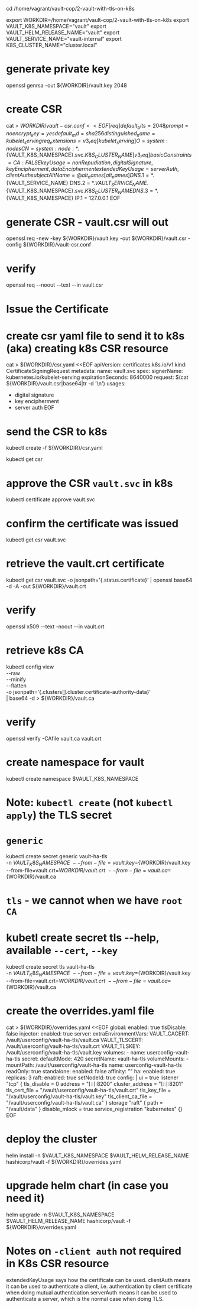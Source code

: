 cd /home/vagrant/vault-cop/2-vault-with-tls-on-k8s

export WORKDIR=/home/vagrant/vault-cop/2-vault-with-tls-on-k8s
export VAULT_K8S_NAMESPACE="vault"
export VAULT_HELM_RELEASE_NAME="vault"
export VAULT_SERVICE_NAME="vault-internal"
export K8S_CLUSTER_NAME="cluster.local"

# generate private key
openssl genrsa -out ${WORKDIR}/vault.key 2048

# create CSR
cat > ${WORKDIR}/vault-csr.conf <<EOF
[req]
default_bits = 2048
prompt = no
encrypt_key = yes
default_md = sha256
distinguished_name = kubelet_serving
req_extensions = v3_req
[ kubelet_serving ]
O = system:nodes
CN = system:node:*.${VAULT_K8S_NAMESPACE}.svc.${K8S_CLUSTER_NAME}
[ v3_req ]
basicConstraints = CA:FALSE
keyUsage = nonRepudiation, digitalSignature, keyEncipherment, dataEncipherment
extendedKeyUsage = serverAuth, clientAuth
subjectAltName = @alt_names
[alt_names]
DNS.1 = *.${VAULT_SERVICE_NAME}
DNS.2 = *.${VAULT_SERVICE_NAME}.${VAULT_K8S_NAMESPACE}.svc.${K8S_CLUSTER_NAME}
DNS.3 = *.${VAULT_K8S_NAMESPACE}
IP.1 = 127.0.0.1
EOF

# generate CSR - vault.csr will out
openssl req -new -key ${WORKDIR}/vault.key -out ${WORKDIR}/vault.csr -config ${WORKDIR}/vault-csr.conf

# verify
openssl req --noout --text --in vault.csr

# Issue the Certificate
# create csr yaml file to send it to k8s (aka) creating k8s CSR resource
cat > ${WORKDIR}/csr.yaml <<EOF
apiVersion: certificates.k8s.io/v1
kind: CertificateSigningRequest
metadata:
  name: vault.svc
spec:
  signerName: kubernetes.io/kubelet-serving
  expirationSeconds: 8640000
  request: $(cat ${WORKDIR}/vault.csr|base64|tr -d '\n')
  usages:
  - digital signature
  - key encipherment
  - server auth
EOF


# send the CSR to k8s
kubectl create -f ${WORKDIR}/csr.yaml

kubectl get csr

# approve the CSR `vault.svc` in k8s
kubectl certificate approve vault.svc

# confirm the certificate was issued
kubectl get csr vault.svc

# retrieve the vault.crt certificate
kubectl get csr vault.svc -o jsonpath='{.status.certificate}' | openssl base64 -d -A -out ${WORKDIR}/vault.crt

# verify
openssl x509 --text -noout --in vault.crt

# retrieve k8s CA
kubectl config view \
--raw \
--minify \
--flatten \
-o jsonpath='{.clusters[].cluster.certificate-authority-data}' \
| base64 -d > ${WORKDIR}/vault.ca

# verify
openssl verify -CAfile vault.ca vault.crt

# create namespace for vault
kubectl create namespace $VAULT_K8S_NAMESPACE

# Note: `kubectl create` (not `kubectl apply`) the TLS secret
# `generic`
kubectl create secret generic vault-ha-tls \
   -n $VAULT_K8S_NAMESPACE \
   --from-file=vault.key=${WORKDIR}/vault.key \
   --from-file=vault.crt=${WORKDIR}/vault.crt \
   --from-file=vault.ca=${WORKDIR}/vault.ca

# `tls` - we cannot when we have `root CA`
# kubetl create secret tls --help, available `--cert`, `--key`
kubectl create secret tls vault-ha-tls \
   -n $VAULT_K8S_NAMESPACE \
   --from-file=vault.key=${WORKDIR}/vault.key \
   --from-file=vault.crt=${WORKDIR}/vault.crt \
   --from-file=vault.ca=${WORKDIR}/vault.ca

# create the overrides.yaml file
cat > ${WORKDIR}/overrides.yaml <<EOF
global:
   enabled: true
   tlsDisable: false
injector:
   enabled: true
server:
   extraEnvironmentVars:
      VAULT_CACERT: /vault/userconfig/vault-ha-tls/vault.ca
      VAULT_TLSCERT: /vault/userconfig/vault-ha-tls/vault.crt
      VAULT_TLSKEY: /vault/userconfig/vault-ha-tls/vault.key
   volumes:
      - name: userconfig-vault-ha-tls
        secret:
         defaultMode: 420
         secretName: vault-ha-tls
   volumeMounts:
      - mountPath: /vault/userconfig/vault-ha-tls
        name: userconfig-vault-ha-tls
        readOnly: true
   standalone:
      enabled: false
   affinity: ""
   ha:
      enabled: true
      replicas: 3
      raft:
         enabled: true
         setNodeId: true
         config: |
            ui = true
            listener "tcp" {
               tls_disable = 0
               address = "[::]:8200"
               cluster_address = "[::]:8201"
               tls_cert_file = "/vault/userconfig/vault-ha-tls/vault.crt"
               tls_key_file  = "/vault/userconfig/vault-ha-tls/vault.key"
               tls_client_ca_file = "/vault/userconfig/vault-ha-tls/vault.ca"
            }
            storage "raft" {
               path = "/vault/data"
            }
            disable_mlock = true
            service_registration "kubernetes" {}
EOF


# deploy the cluster
helm install -n $VAULT_K8S_NAMESPACE $VAULT_HELM_RELEASE_NAME hashicorp/vault -f ${WORKDIR}/overrides.yaml

# upgrade helm chart (in case you need it)
helm upgrade -n $VAULT_K8S_NAMESPACE $VAULT_HELM_RELEASE_NAME hashicorp/vault -f ${WORKDIR}/overrides.yaml

# Notes on `-client auth` not required in K8s CSR resource
extendedKeyUsage says how the certificate can be used. clientAuth means it can be used to authenticate a client, i.e. authentication by client certificate when doing mutual authentication serverAuth means it can be used to authenticate a server, which is the normal case when doing TLS.